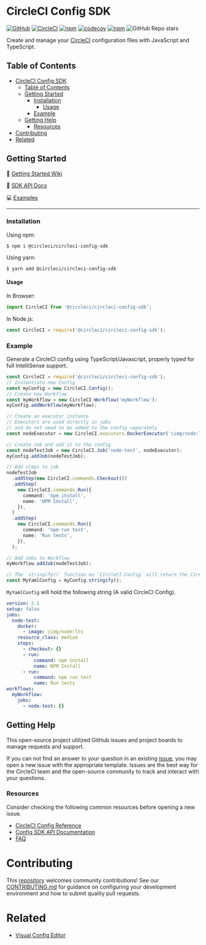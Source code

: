 # CircleCI Config SDK

[![GitHub](https://img.shields.io/github/license/CircleCI-Public/circleci-config-sdk-ts)](https://github.com/CircleCI-Public/circleci-config-sdk-ts/blob/main/LICENSE)
[![CircleCI](https://img.shields.io/circleci/build/gh/CircleCI-Public/circleci-config-sdk-ts/main?logo=circleci&token=5fcb5715c180e9f7d3a076d95779cd88f75d2093)](https://app.circleci.com/pipelines/github/CircleCI-Public/circleci-config-sdk-ts)
[![npm](https://img.shields.io/npm/v/@circleci/circleci-config-sdk?logo=npm)](https://www.npmjs.com/package/@circleci/circleci-config-sdk)
[![codecov](https://codecov.io/gh/CircleCI-Public/circleci-config-sdk-ts/branch/main/graph/badge.svg?token=Z4C4RXABS7)](https://codecov.io/gh/CircleCI-Public/circleci-config-sdk-ts)
[![npm](https://img.shields.io/npm/dm/@circleci/circleci-config-sdk?logo=npm)](https://www.npmjs.com/package/@circleci/circleci-config-sdk)
![GitHub Repo stars](https://img.shields.io/github/stars/CircleCI-Public/circleci-config-sdk-ts?style=social)

Create and manage your [CircleCI](https://circleci.com/) configuration files with JavaScript and
TypeScript.

## Table of Contents

- [CircleCI Config SDK](#circleci-config-sdk)
  - [Table of Contents](#table-of-contents)
  - [Getting Started](#getting-started)
    - [Installation](#installation)
      - [Usage](#usage)
    - [Example](#example)
  - [Getting Help](#getting-help)
    - [Resources](#resources)
- [Contributing](#contributing)
- [Related](#related)

## Getting Started

📖 [Getting Started Wiki](https://github.com/CircleCI-Public/circleci-config-sdk-ts/wiki)

📖 [SDK API Docs](https://circleci-public.github.io/circleci-config-sdk-ts/)

💻 [Examples](https://github.com/CircleCI-Public/circleci-config-sdk-ts/tree/main/sample)

---

### Installation

Using npm:

```shell
$ npm i @circleci/circleci-config-sdk
```

Using yarn:

```shell
$ yarn add @circleci/circleci-config-sdk
```

#### Usage

In Browser:

```typescript
import CircleCI from '@circleci/circleci-config-sdk';
```

In Node.js:

```javascript
const CircleCI = require('@circleci/circleci-config-sdk');
```

### Example

Generate a CircleCI config using TypeScript/Javascript, properly typed for full
IntelliSense support.

```typescript
const CircleCI = require('@circleci/circleci-config-sdk');
// Instantiate new Config
const myConfig = new CircleCI.Config();
// Create new Workflow
const myWorkflow = new CircleCI.Workflow('myWorkflow');
myConfig.addWorkflow(myWorkflow);

// Create an executor instance
// Executors are used directly in jobs
// and do not need to be added to the config separately
const nodeExecutor = new CircleCI.executors.DockerExecutor('cimg/node:lts');

// Create Job and add it to the config
const nodeTestJob = new CircleCI.Job('node-test', nodeExecutor);
myConfig.addJob(nodeTestJob);

// Add steps to job
nodeTestJob
  .addStep(new CircleCI.commands.Checkout())
  .addStep(
    new CircleCI.commands.Run({
      command: 'npm install',
      name: 'NPM Install',
    }),
  )
  .addStep(
    new CircleCI.commands.Run({
      command: 'npm run test',
      name: 'Run tests',
    }),
  );

// Add Jobs to Workflow
myWorkflow.addJob(nodeTestJob);

// The `stringify()` function on `CircleCI.Config` will return the CircleCI YAML equivalent.
const MyYamlConfig = myConfig.stringify();
```

`MyYamlConfig` will hold the following string (A valid CircleCI Config).

```yaml
version: 2.1
setup: false
jobs:
  node-test:
    docker:
      - image: cimg/node:lts
    resource_class: medium
    steps:
      - checkout: {}
      - run:
          command: npm install
          name: NPM Install
      - run:
          command: npm run test
          name: Run tests
workflows:
  myWorkflow:
    jobs:
      - node-test: {}
```

## Getting Help

This open-source project utilized GitHub issues and project boards to manage
requests and support.

If you can not find an answer to your question in an existing
[issue](https://github.com/CircleCI-Public/circleci-config-sdk-ts/issues?q=),
you may open a new issue with the appropriate template. Issues are the best way
for the CircleCI team and the open-source community to track and interact with
your questions.

### Resources

Consider checking the following common resources before opening a new issue.

- [CircleCI Config Reference](https://circleci.com/docs/2.0/configuration-reference/)
- [Config SDK API Documentation](https://circleci-public.github.io/circleci-config-sdk-ts/)
- [FAQ](https://github.com/CircleCI-Public/circleci-config-sdk-ts/wiki/FAQ#what-features-of-circleci-config-are-not-supported-by-this-sdk)

# Contributing

This [repository](https://github.com/CircleCI-Public/circleci-config-sdk-ts) welcomes community contributions! See our
[CONTRIBUTING.md](https://github.com/CircleCI-Public/circleci-config-sdk-ts/blob/main/CONTRIBUTING.md)
for guidance on configuring your development environment and how to submit
quality pull requests.

# Related

- [Visual Config Editor](https://github.com/CircleCI-Public/visual-config-editor)
